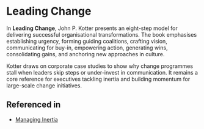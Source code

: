 # Leading Change

In **Leading Change**, John P. Kotter presents an eight-step model for delivering successful organisational transformations. The book emphasises establishing urgency, forming guiding coalitions, crafting vision, communicating for buy-in, empowering action, generating wins, consolidating gains, and anchoring new approaches in culture.

Kotter draws on corporate case studies to show why change programmes stall when leaders skip steps or under-invest in communication. It remains a core reference for executives tackling inertia and building momentum for large-scale change initiatives.

## Referenced in

- [Managing Inertia](/strategies/defensive/managing-inertia)
